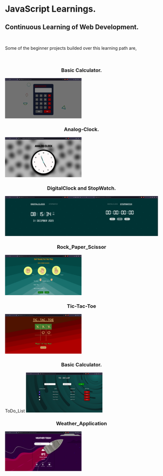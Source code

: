 <h1> JavaScript Learnings.</h1>

<h2> Continuous Learning of Web Development.</h2><br>
<p> Some of the beginner projects builded over this learning path are,</p>
<br>

<table>
<tr>

<h3 align="center">Basic Calculator.</h3>

<img src="https://github.com/Levyathanz/Javascript_Learnings/blob/master/Calculator/screenshots/Image.png" width="50%"/><br>

<h3 align="center">Analog-Clock.</h3>

<img src="https://github.com/Levyathanz/Javascript_Learnings/blob/master/Analog-Clock/Screenshot/Image.png" width="50%"/><br>

</tr>

<h3 align="center">DigitalClock and StopWatch.</h3>

<img src="https://github.com/Levyathanz/Javascript_Learnings/blob/master/Digital_clock/screenshot/image.png" width="50%"/>
<img src="https://github.com/Levyathanz/Javascript_Learnings/blob/master/Digital_clock/screenshot/image1.png" width="50%"/><br>

<h3 align="center">Rock_Paper_Scissor</h3> 

<img src="https://github.com/Levyathanz/Javascript_Learnings/blob/master/Rock_Paper_Scissor/Screenshot/Image.png" width="50%"/><br>

<h3 align="center"> Tic-Tac-Toe</h3>
<img src="https://github.com/Levyathanz/Javascript_Learnings/blob/master/Tic-Tac-Toe/Screenshot/Image.png" width="50%"/><br>

<h3 align="center">Basic Calculator.</h3> ToDo_List
<img src="https://github.com/Levyathanz/Javascript_Learnings/blob/master/ToDo%20List/screenshot/Image.png" width="50%"/><br>

<h3 align="center"> Weather_Application</h3>
<img src="https://github.com/Levyathanz/Javascript_Learnings/blob/master/Weather_Application/screenshot/Image.png" width="50%"/>

</table>
